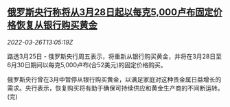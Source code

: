 <!--1648301462000-->
[俄罗斯央行称将从3月28日起以每克5,000卢布固定价格恢复从银行购买黄金](https://cn.reuters.com/article/russia-cen-gold-bank-0326-idCNKCS2LN0CG)
------

<div><i>2022-03-26T13:05:19Z</i></div><p>路透3月25日 - 俄罗斯央行周五表示，将重新从银行购买黄金，并将在3月28日至6月30日期间以每克5,000卢布(合52美元)的固定价格购买。</p><p>俄罗斯央行曾在3月中暂停从银行购买黄金，以满足家庭对这种贵金属日益增长的需求。央行表示，恢复购买将有助于确保可持续供应和黄金生产商的不间断运转。(完)</p>
